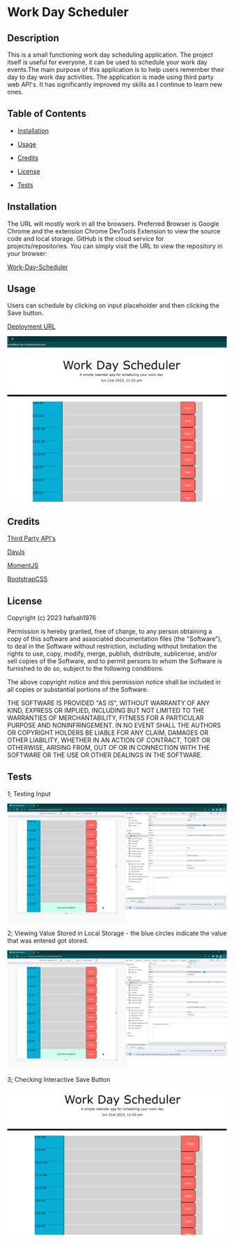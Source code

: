 # Work Day Scheduler

## Description

This is a small functioning work day scheduling application. The project itself is useful for everyone, it can be used to schedule your work day events.The main purpose of this application is to help users remember their day to day work day activities. The application is made using third party web API's. It has significantly improved my skills as I continue to learn new ones.

## Table of Contents

- [Installation](#installation)

- [Usage](#usage)

- [Credits](#credits)

- [License](#license)

- [Tests](#tests)

## Installation

The URL will mostly work in all the browsers. Preferred Browser is Google Chrome and the extension Chrome DevTools Extension to view the source code and local storage. GitHub is the cloud service for projects/repositories. You can simply visit the URL to view the repository in your browser:

[Work-Day-Scheduler](https://github.com/hafsah1976/Work-Day-Scheduler)

## Usage

Users can schedule by clicking on input placeholder and then clicking the Save button.

[Deployment URL](https://hafsah1976.github.io/Work-Day-Scheduler/)

![Overall-Screenshot](images/working-schedule.png)

## Credits

[Third Party API's](https://getbootstrap.com/docs/4.5/getting-started/download/)

[DayJs](https://day.js.org/docs/en/durations/locale)

[MomentJS](https://momentjs.com/guides/)

[BootstrapCSS](https://getbootstrap.com/docs/4.0/components/jumbotron/)

## License

Copyright (c) 2023 hafsah1976

Permission is hereby granted, free of charge, to any person obtaining a copy
of this software and associated documentation files (the "Software"), to deal
in the Software without restriction, including without limitation the rights
to use, copy, modify, merge, publish, distribute, sublicense, and/or sell
copies of the Software, and to permit persons to whom the Software is
furnished to do so, subject to the following conditions:

The above copyright notice and this permission notice shall be included in all
copies or substantial portions of the Software.

THE SOFTWARE IS PROVIDED "AS IS", WITHOUT WARRANTY OF ANY KIND, EXPRESS OR
IMPLIED, INCLUDING BUT NOT LIMITED TO THE WARRANTIES OF MERCHANTABILITY,
FITNESS FOR A PARTICULAR PURPOSE AND NONINFRINGEMENT. IN NO EVENT SHALL THE
AUTHORS OR COPYRIGHT HOLDERS BE LIABLE FOR ANY CLAIM, DAMAGES OR OTHER
LIABILITY, WHETHER IN AN ACTION OF CONTRACT, TORT OR OTHERWISE, ARISING FROM,
OUT OF OR IN CONNECTION WITH THE SOFTWARE OR THE USE OR OTHER DEALINGS IN THE
SOFTWARE.

## Tests

1; Testing Input

![Testing-Input](images/checking-input.png)

2; Viewing Value Stored in Local Storage - the blue circles indicate the value that was entered got stored.

![CheckingLocalStorage](images/checking-input.png)

3; Checking Interactive Save Button

![UserInteraction](images/save-hover.png)
